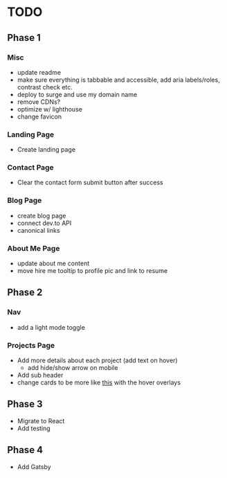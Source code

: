 # TODO

## Phase 1

### Misc

- update readme
- make sure everything is tabbable and accessible, add aria labels/roles, contrast check etc.
- deploy to surge and use my domain name
- remove CDNs?
- optimize w/ lighthouse
- change favicon

### Landing Page

- Create landing page

### Contact Page

- Clear the contact form submit button after success

### Blog Page

- create blog page
- connect dev.to API
- canonical links

### About Me Page

- update about me content
- move hire me tooltip to profile pic and link to resume

## Phase 2

### Nav

- add a light mode toggle

### Projects Page

- Add more details about each project (add text on hover)
  - add hide/show arrow on mobile
- Add sub header
- change cards to be more like [this](https://mattfarley.ca/) with the hover overlays

## Phase 3

- Migrate to React
- Add testing

## Phase 4

- Add Gatsby
